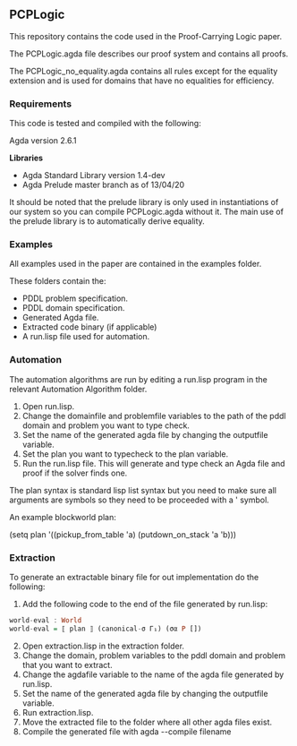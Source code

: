 PCPLogic
--------

This repository contains the code used in the Proof-Carrying Logic paper.

The PCPLogic.agda file describes our proof system and contains all proofs. 

The PCPLogic_no_equality.agda contains all rules except for the equality extension and is used for domains that have no equalities for efficiency.

### Requirements 

This code is tested and compiled with the following:

Agda version 2.6.1

**Libraries**
- Agda Standard Library version 1.4-dev
- Agda Prelude master branch as of 13/04/20

It should be noted that the prelude library is only used in instantiations of 
our system so you can compile PCPLogic.agda without it. The main use of the 
prelude library is to automatically derive equality.

### Examples
All examples used in the paper are contained in the examples folder. 

These folders contain the:

- PDDL problem specification.
- PDDL domain specification.
- Generated Agda file.
- Extracted code binary (if applicable)
- A run.lisp file used for automation.

### Automation

The automation algorithms are run by editing a run.lisp program in the relevant Automation Algorithm folder.

1. Open run.lisp.
2. Change the domainfile and problemfile variables to the path of the pddl domain and problem you want to type check.
3. Set the name of the generated agda file by changing the outputfile variable.
4. Set the plan you want to typecheck to the plan variable.
5. Run the run.lisp file. This will generate and type check an Agda file and proof if the solver finds one. 

The plan syntax is standard lisp list syntax but you need to make sure all arguments are symbols so they need to 
be proceeded with a ' symbol. 

An example blockworld plan: 

(setq plan '((pickup_from_table 'a) (putdown_on_stack 'a 'b)))

### Extraction

To generate an extractable binary file for out implementation do the following: 

1. Add the following code to the end of the file generated by run.lisp:

```haskell
world-eval : World
world-eval = ⟦ plan ⟧ (canonical-σ Γ₁) (σα P [])
```

2. Open extraction.lisp in the extraction folder.
3. Change the domain, problem variables to the pddl domain and problem that you 
want to extract. 
3. Change the agdafile variable to the name of the agda file generated by run.lisp.
4. Set the name of the generated agda file by changing the outputfile variable.
5. Run extraction.lisp. 
6. Move the extracted file to the folder where all other agda files exist.
7. Compile the generated file with agda --compile filename





